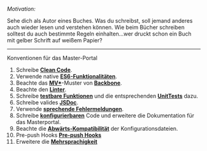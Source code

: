 *Motivation:*

Sehe dich als Autor eines Buches. Was du schreibst, soll jemand anderes auch wieder lesen und verstehen können. Wie beim Bücher schreiben solltest du auch bestimmte Regeln einhalten...wer druckt schon ein Buch mit gelber Schrift auf weißem Papier?
***
Konventionen für das Master-Portal

1. Schreibe **[Clean Code](conventions/cleanCode.md)**.
2. Verwende native **[ES6-Funktionalitäten](conventions/es6Functions.md)**.
3. Beachte das **[MV*](https://www.infragistics.com/community/blogs/b/nanil/posts/exploring-javascript-mv-frameworks-part-1-hello-backbonejs)**-Muster von **[Backbone](conventions/backbone.md)**.
4. Beachte den **[Linter](conventions/linter.md)**.
5. Schreibe **[testbare Funktionen](conventions/unitTests.md)** und die entsprechenden **[UnitTests](conventions/unitTests.md)** dazu.
6. Schreibe valides **[JSDoc](conventions/jsdoc.md)**.
7. Verwende **[sprechende Fehlermeldungen](conventions/errorMessages.md)**.
8. Schreibe **[konfigurierbaren](conventions/configuration.md)** Code und erweitere die Dokumentation für das Masterportal.
9. Beachte die **[Abwärts-Kompatibilität](conventions/backwardsCompatibility.md)** der Konfigurationsdateien.
10. Pre-push Hooks **[Pre-push Hooks](conventions/pre-push_hooks.md)**
11. Erweitere die **[Mehrsprachigkeit](conventions/i18n.md)**

